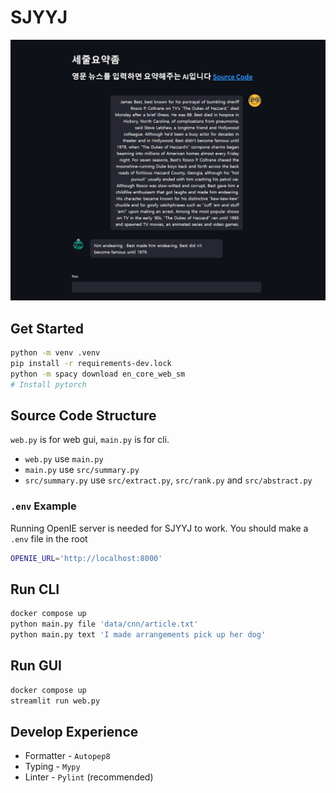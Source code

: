 # SJYYJ

![img](img/gui.png)

## Get Started

```bash
python -m venv .venv
pip install -r requirements-dev.lock
python -m spacy download en_core_web_sm
# Install pytorch
```

## Source Code Structure

`web.py` is for web gui, `main.py` is for cli.

- `web.py` use `main.py`
- `main.py` use `src/summary.py`
- `src/summary.py` use `src/extract.py`, `src/rank.py` and `src/abstract.py`

### `.env` Example
Running OpenIE server is needed for SJYYJ to work. You should make a `.env` file in the root
```bash
OPENIE_URL='http://localhost:8000'
```

## Run CLI

```bash
docker compose up
python main.py file 'data/cnn/article.txt'
python main.py text 'I made arrangements pick up her dog'
```

## Run GUI

```bash
docker compose up
streamlit run web.py
```

## Develop Experience
- Formatter - `Autopep8`
- Typing - `Mypy`
- Linter - `Pylint` (recommended)
